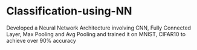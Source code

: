 # Classification-using-NN
Developed a Neural Network Architecture involving CNN, Fully Connected Layer, Max Pooling and Avg Pooling and trained it on MNIST, CIFAR10 to achieve over 90% accuracy
